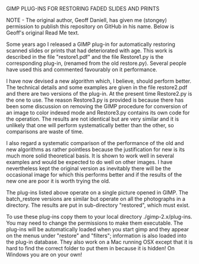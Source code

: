 GIMP PLUG-INS FOR RESTORING FADED SLIDES AND PRINTS

NOTE - The original author, Geoff Daniell, has given me (stongey) permission to publish
this repository on GitHub in his name. Below is Geoff's original Read Me text.


Some years ago I released a GIMP plug-in for automatically restoring scanned 
slides or prints that had deteriorated with age.  This work is described in 
the file "restore1.pdf" and the file Restore1.py is the corresponding plug-in, 
(renamed from the old restore.py).  Several people have used this and commented favourably
on it performance.

I have now devised a new algorithm which, I believe, should perform 
better.  The technical details and some examples are given in the file 
restore2.pdf and there are two versions of the plug-in.  At the present time 
Restore2.py is the one to use.  The reason Restore3.py is provided is because
there has been some discussion on removing the GIMP procedure for 
conversion of an image to color indexed mode and Restore3.py contains its own
code for the operation.  The results are not identical but are very similar and
it is unlikely that one will perform systematically better than the other, so
comparisons are waste of time.

I also regard a systematic comparison of the performance of the old and new 
algorithms as rather pointless because the justification for new is its much 
more solid theoretical basis.  It is shown to work well in several examples and
would be expected to do well on other images.  I have nevertheless kept the 
original version as inevitably there will be the occasional image for which 
this performs better and if the results of the new one are poor it is worth 
trying the old. 

The plug-ins listed above operate on a single picture opened in GIMP. The 
batch_restore versions are similar but operate on all the photographs in a 
directory.  The results are put in sub-directory "restored", which must exist.

To use these plug-ins copy them to your local directory ./gimp-2.x/plug-ins.
You may need to change the permissions to make them executable.  The
plug-ins will be automatically loaded when you start gimp and they appear on 
the menus under "restore" and "filters"; information is also loaded into the
plug-in database.  They also work on a Mac running OSX except that it is
hard to find the correct folder to put them in because it is hidden!  On 
Windows you are on your own!


